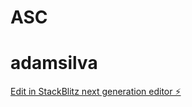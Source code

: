 # ASC
# adamsilva

[Edit in StackBlitz next generation editor ⚡️](https://stackblitz.com/~/github.com/ajsa1369/adamsilva)
